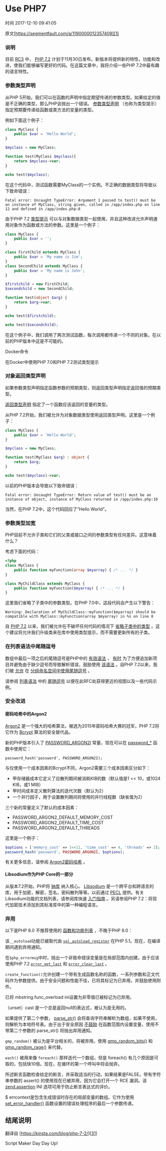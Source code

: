 # Use PHP7

 时间 2017-12-10 09:41:05  

原文[https://segmentfault.com/a/1190000012357409][1]


### 说明

目前 [RC3][3] 中， [PHP 7.2][4] 计划于11月30日发布。新版本将提供新的特性，功能和改进，使我们能够编写更好的代码。在这篇文章中，我将介绍一些PHP 7.2中最有趣的语言特性。 

### 参数类型声明

从PHP 5开始，我们可以在函数的声明中指定期望传递的参数类型。如果给定的值是不正确的类型，那么PHP会抛出一个错误。 [参数类型声明][5] （也称为类型提示）指定预期要传递给函数或类方法的变量的类型。 

例如下面这个例子：

```php
class MyClass {
    public $var = 'Hello World';
}

$myclass = new MyClass;

function test(MyClass $myclass){
    return $myclass->var;
}

echo test($myclass);
```

在这个代码中，测试函数需要MyClass的一个实例。不正确的数据类型将导致以下致命错误：

    Fatal error: Uncaught TypeError: Argument 1 passed to test() must be an instance of MyClass, string given, called in /app/index.php on line 12 and defined in /app/index.php:8

由于PHP 7.2 [类型提示][6] 可以与对象数据类型一起使用，并且这种改进允许声明通用对象作为函数或方法的参数。这里是一个例子： 

```php
class MyClass {
    public $var = '';
}

class FirstChild extends MyClass {
    public $var = 'My name is Jim';
}
class SecondChild extends MyClass {
    public $var = 'My name is John';
}

$firstchild = new FirstChild;
$secondchild = new SecondChild;

function test(object $arg) {
    return $arg->var;
}

echo test($firstchild);

echo test($secondchild);
```

在这个例子中，我们调用了两次测试函数，每次调用都传递一个不同的对象。在以前的PHP版本中这是不可能的。

Docker命令

在Docker中使用PHP 7.0和PHP 7.2测试类型提示

### 对象返回类型声明

如果参数类型声明指定函数参数的预期类型，则返回类型声明指定返回值的预期类型。

[返回类型声明][7] 指定了一个函数应该返回的变量的类型。 

从PHP 7.2开始，我们被允许为对象数据类型使用返回类型声明。这里是一个例子：

```php
class MyClass {
    public $var = 'Hello World';
}

$myclass = new MyClass;

function test(MyClass $arg) : object {
    return $arg;
}

echo test($myclass)->var;
```

以前的PHP版本会导致以下致命错误：

    Fatal error: Uncaught TypeError: Return value of test() must be an instance of object, instance of MyClass returned in /app/index.php:10

当然，在PHP 7.2中，这个代码回应了“Hello World”。

### 参数类型加宽

PHP目前不允许子类和它们的父类或接口之间的参数类型有任何差异。这意味着什么？

考虑下面的代码：

```php
<?php
class MyClass {
    public function myFunction(array $myarray) { /* ... */ }
}

class MyChildClass extends MyClass {
    public function myFunction($myarray) { /* ... */ }
}
```

这里我们省略了子类中的参数类型。在PHP 7.0中，这段代码会产生以下警告：

    Warning: Declaration of MyChildClass::myFunction($myarray) should be compatible with MyClass::myFunction(array $myarray) in %s on line 8

自 [PHP 7.2][8] 以来，我们被允许在不破坏任何代码的情况下 [省略子类中的类型][8] 。这个建议将允许我们升级类来在库中使用类型提示，而不需要更新所有的子类。 

### 在列表语法中尾随逗号

数组中最后一项之后的尾随逗号是PHP中的 [有效语法][9] ， [有时][10] 为了方便追加新项目并避免由于缺少逗号而导致解析错误，鼓励使用 [该语法][10] 。自PHP 7.2以来，我们被 [允许][11] 在 [分组命名空间中使用尾随逗号][12] 。 

请参阅 [列表语法][11] 中的 [尾随逗号][11] 以便在此RFC处获得更近的视图以及一些代码示例。 

### 安全改进

#### 密码哈希中的Argon2

[Argon2][13] 是一个强大的哈希算法，被选为2015年密码哈希大赛的冠军，PHP 7.2将它作为 [Bcrypt][14] 算法的安全替代品。 

新的PHP版本引入了 [PASSWORD_ARGON2I][15] 常量，现在可以在 [password_*][16] 函数中使用它： 

    password_hash('password', PASSWORD_ARGON2I);

与仅使用一个成本因素的Bcrypt不同，Argon2需要三个成本因素区分如下：

* 甲存储器成本它定义了应散列期间被消耗KIB的数（默认值是1 << 10，或1024 KIB，或1 MIB）
* 甲时间成本定义散列算法的迭代次数（默认为2）
* 一个并行因子，用于设置散列期间将使用的并行线程数（缺省值为2）

三个新的常量定义了默认的成本因素：

* PASSWORD_ARGON2_DEFAULT_MEMORY_COST
* PASSWORD_ARGON2_DEFAULT_TIME_COST
* PASSWORD_ARGON2_DEFAULT_THREADS

这里是一个例子：

```php
$options = ['memory_cost' => 1<<11, 'time_cost' => 4, 'threads' => 2];
password_hash('password', PASSWORD_ARGON2I, $options);
```

有关更多信息，请参阅 [Argon2密码哈希][15] 。 

#### Libsodium作为PHP Core的一部分

从版本7.2开始，PHP将 [钠库][17] 纳入核心。 [Libsodium][18] 是一个跨平台和跨语言的库，用于加密，解密，签名，密码散列等等。以前通过 [PECL][19] 提供。有关Libsodium功能的文档列表，请参阅库快速 [入门指南][20] 。另请参阅PHP 7.2：将现代加密技术添加到其标准库中的第一种编程语言。 

### 弃用

以下是PHP 8.0 不推荐使用的 [函数和功能列表][21] ，不晚于PHP 8.0： 

该`__autoload`功能已被取代由 [`spl_autoload_register`][22] 在PHP 5.1。现在，在编译期间遇到弃用通知。 

在`$php_errormsg`中时，抛出一个非致命错误变量是在局部范围内创建。由于应该使用PHP 7.2 [`error_get_last`][23] 和 [`error_clear_last`][24] 。 

`create_function()`允许创建一个带有生成函数名称的函数，一系列参数和正文代码作为参数提供。由于安全问题和性能不佳，已将其标记为已弃用，并鼓励使用附件。

已将 mbstring.func_overload ini设置为非零值已被标记为已弃用。

（unset）cast 是一个总是返回null的表达式，被认为是无用的。

如果提供了第二个参数， [parse_str()][25] 会将查询字符串解析为数组，如果不使用，则解析为本地符号表。由于出于安全原因 [不鼓励][26] 在函数范围内设置变量，使用不带第二个参数的 parse_str() 将抛出弃用通知。 

`gmp_random()` 被认为是平台相关的，将被弃用。使用 [gmp_random_bits()][27] 和 [gmp_random_rage()][28] 来代替。 

`each()` 被用来像 `foreach()` 那样迭代一个数组，但是 foreach() 有几个原因是可取的，包括快10倍。现在，在循环的第一个呼叫中将会抛弃。

所述断言函数检查给定的断言，并采取适当的行动，如果结果是FALSE。带有字符串参数的 assert() 的使用现在已被弃用，因为它会打开一个 RCE 漏洞。该 [zend.assertion][29] INI 选项可用于防止断言表达式的评价。 

$ errcontext是包含生成错误时存在的局部变量的数组。它作为使用 [set_error_handler()][30] 函数设置的错误处理程序的最后一个参数传递。 

## 结尾说明

翻译自 [https://kinsta.com/blog/php-7-2/][31]

Script Maker Day Day Up!

[0]: /sites/3uEjY
[1]: https://segmentfault.com/a/1190000012357409

[3]: http://php.net/archive/2017.php#id2017-09-28-2
[4]: https://wiki.php.net/todo/php72
[5]: http://php.net/manual/en/functions.arguments.php#functions.arguments.type-declaration
[6]: https://wiki.php.net/rfc/object-typehint
[7]: http://php.net/manual/en/functions.returning-values.php#functions.returning-values.type-declaration
[8]: https://wiki.php.net/rfc/parameter-no-type-variance
[9]: http://php.net/manual/en/function.array.php
[10]: https://framework.zend.com/manual/2.4/en/ref/coding.standard.html#associative-arrays
[11]: https://wiki.php.net/rfc/list-syntax-trailing-commas
[12]: http://php.net/manual/en/language.namespaces.importing.php#language.namespaces.importing.group
[13]: https://en.wikipedia.org/wiki/Argon2
[14]: https://en.wikipedia.org/wiki/Bcrypt
[15]: https://wiki.php.net/rfc/argon2_password_hash
[16]: http://php.net/manual/en/ref.password.php
[17]: https://wiki.php.net/rfc/libsodium
[18]: https://www.gitbook.com/book/jedisct1/libsodium/details
[19]: https://pecl.php.net/package/libsodium
[20]: https://paragonie.com/book/pecl-libsodium/read/01-quick-start.md
[21]: https://wiki.php.net/rfc/deprecations_php_7_2
[22]: http://php.net/spl_autoload_register
[23]: http://php.net/error_get_last
[24]: http://php.net/manual/en/function.error-clear-last.php
[25]: http://php.net/parse_str
[26]: http://php.net/manual/en/security.globals.php
[27]: http://php.net/manual/en/function.gmp-random-bits.php
[28]: http://php.net/manual/en/function.gmp-random-range.php
[29]: http://php.net/manual/en/ini.core.php#ini.zend.assertions
[30]: http://php.net/manual/it/function.set-error-handler.php
[31]: https://kinsta.com/blog/php-7-2/